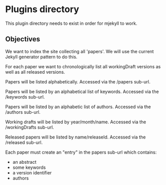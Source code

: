 # Plugins directory

This plugin directory needs to exist in order for mjekyll to work.

## Objectives

We want to index the site collecting all 'papers'. We will use the current 
Jekyll generator pattern to do this.

For each paper we want to chronologically list all workingDraft versions 
as well as all released versions.

Papers will be listed alphabetically. Accessed via the /papers sub-url. 

Papers will be listed by an alphabetical list of keywords. Accessed via the 
/keywords sub-url.

Papers will be listed by an alphabetic list of authors. Accessed 
via the /authors sub-url.

Working drafts will be listed by year/month/name. Accessed via the 
/workingDrafts sub-url.

Released papers will be listed by name/releaseId. Accessed via the 
/released sub-url.

Each paper must create an "entry" in the papers sub-url which contains:
- an abstract
- some keywords
- a version identifier
- authors

